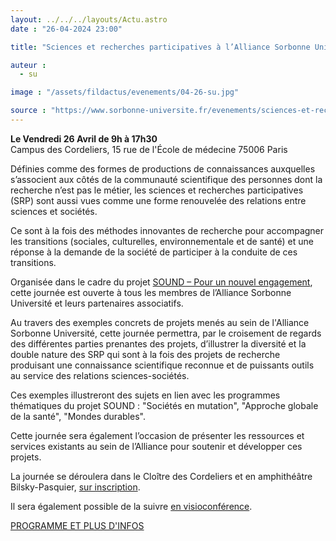 ```yaml
---
layout: ../../../layouts/Actu.astro
date : "26-04-2024 23:00"

title: "Sciences et recherches participatives à l’Alliance Sorbonne Université"

auteur :
  - su

image : "/assets/fildactus/evenements/04-26-su.jpg"

source : "https://www.sorbonne-universite.fr/evenements/sciences-et-recherches-participatives-lalliance-sorbonne-universite"
---
```


__Le Vendredi 26 Avril de 9h à 17h30__  
Campus des Cordeliers, 15 rue de l'École de médecine 75006 Paris

Définies comme des formes de productions de connaissances auxquelles s’associent aux côtés de la communauté scientifique des personnes dont la recherche n’est pas le métier, les sciences et recherches participatives (SRP) sont aussi vues comme une forme renouvelée des relations entre sciences et sociétés.

Ce sont à la fois des méthodes innovantes de recherche pour accompagner les transitions (sociales, culturelles, environnementale et de santé) et une réponse à la demande de la société de participer à la conduite de ces transitions.

Organisée dans le cadre du projet [SOUND – Pour un nouvel engagement](https://www.sorbonne-universite.fr/sound-pour-un-nouvel-engagement), cette journée est ouverte à tous les membres de l’Alliance Sorbonne Université et leurs partenaires associatifs. 

Au travers des exemples concrets de projets menés au sein de l'Alliance Sorbonne Université, cette journée permettra, par le croisement de regards des différentes parties prenantes des projets, d’illustrer la diversité et la double nature des SRP qui sont à la fois des projets de recherche produisant une connaissance scientifique reconnue et de puissants outils au service des relations sciences-sociétés.

Ces exemples illustreront des sujets en lien avec les programmes thématiques du projet SOUND : "Sociétés en mutation", "Approche globale de la santé", "Mondes durables".

Cette journée sera également l’occasion de présenter les ressources et services existants au sein de l’Alliance pour soutenir et développer ces projets. 

La journée se déroulera dans le Cloître des Cordeliers et en amphithéâtre Bilsky-Pasquier, [sur inscription](https://www.helloasso.com/associations/sorbonne-universite-science-culture-societe/evenements/sciences-et-recherches-participatives-a-l-alliance-sorbonne-universite).

Il sera également possible de la suivre [en visioconférence](https://zoom.us/j/91689805292?pwd=SE1qamZvRWdSSzRPRHJqRWFOZ3ZSdz09).

[PROGRAMME ET PLUS D'INFOS](https://www.sorbonne-universite.fr/evenements/sciences-et-recherches-participatives-lalliance-sorbonne-universite)